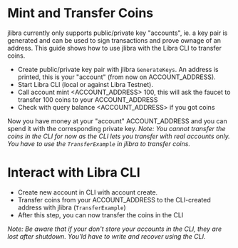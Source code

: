 # Mint and Transfer Coins

jlibra currently only supports public/private key "accounts", ie. a key pair is generated and can be used to sign transactions and prove ownage of an address.
This guide shows how to use jlibra with the Libra CLI to transfer coins.

* Create public/private key pair with jlibra `GenerateKeys`. An address is printed, this is your "account" (from now on ACCOUNT_ADDRESS).
* Start Libra CLI (local or against Libra Testnet).
* Call account mint <ACCOUNT_ADDRESS> 100, this will ask the faucet to transfer 100 coins to your ACCOUNT_ADDRESS
* Check with query balance <ACCOUNT_ADDRESS> if you got coins

Now you have money at your "account" ACCOUNT_ADDRESS and you can spend it with the corresponding private key.
_Note: You cannot transfer the coins in the CLI for now as the CLI lets you transfer with real accounts only. You have to use the 
`TransferExample` in jlibra to transfer coins._

# Interact with Libra CLI

* Create new account in CLI with account create.
* Transfer coins from your ACCOUNT_ADDRESS to the CLI-created address with jlibra (`TransferExample`)
* After this step, you can now transfer the coins in the CLI

_Note: Be aware that if your don't store your accounts in the CLI, they are lost after shutdown. You'ld have to write and recover using the CLI._
